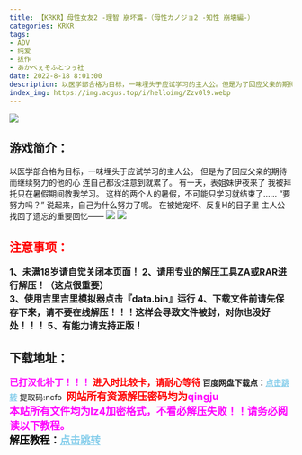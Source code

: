 ```yaml
---
title: 【KRKR】母性女友2 -理智 崩坏篇-（母性カノジョ2 -知性 崩壊編-）
categories: KRKR
tags:
- ADV
- 纯爱
- 拔作
- あかべぇそふとつぅ社
date: 2022-8-18 8:01:00
description: 以医学部合格为目标，一味埋头于应试学习的主人公。但是为了回应父亲的期待而继续努力的他的心连自己都没注意到就累了。有一天，表姐妹伊夜来了我被拜托只在暑假期间教我学习。这样的两个人的暑假，不可能只学习就结束了……“要努力吗？”说起来，自己为什么努力了呢。在被她宠坏、反复H的日子里。主人公找回了遗忘的重要回忆——
index_img: https://img.acgus.top/i/helloimg/Zzv0l9.webp
---
```

![](https://img.acgus.top/i/helloimg/Zzv0l9.webp)
## 游戏简介：
以医学部合格为目标，一味埋头于应试学习的主人公。
但是为了回应父亲的期待而继续努力的他的心
连自己都没注意到就累了。
有一天，表姐妹伊夜来了
我被拜托只在暑假期间教我学习。
这样的两个人的暑假，不可能只学习就结束了……
“要努力吗？”
说起来，自己为什么努力了呢。
在被她宠坏、反复H的日子里
主人公找回了遗忘的重要回忆——
![](https://img.acgus.top/i/helloimg/ZzvN6X.webp)
![](https://img.acgus.top/i/helloimg/ZzvpRg.webp)
<br>







## <font color=#FF0000 >注意事项：</font>
<font size=3><b>1、未满18岁请自觉关闭本页面！
2、请用专业的解压工具ZA或RAR进行解压！（这点很重要）           
3、使用吉里吉里模拟器点击『data.bin』运行
4、下载文件前请先保存下来，请不要在线解压！！！这样会导致文件被封，对你也没好处！！！
5、有能力请支持正版！</b></font>

## 下载地址：
<font color=#FF00FF size=3>**已打汉化补丁！！！**</font>
<font color=#FF0000 size=3>**进入时比较卡，请耐心等待**</font>
<b>百度网盘下载点：</b><a href="https://pan.baidu.com/s/1tRWmu_Z85P7lrS0WlJylBg?pwd=ncfo" style="color: #87CEEB;"><b>点击跳转</b></a> 提取码:ncfo
<a style="padding: 0" href="https://post.qingju.org/AD/"><img style="max-width:100%" src="https://img.acgus.top/i/2024/07/478f689b8021d8d499ab43d21acf137a.gif" alt=""></a>
<b><font color=#FF0000 size=4>网站所有资源解压密码均为</b></font><b><font color=#FF00FF size=4>qingju</font><font color=#FF0000 ></font></b><br><b><font color=#FF00FF size=4>本站所有文件均为lz4加密格式，不看必解压失败！！请务必阅读以下教程。</b></font><br><b><font color=#000 size=4>解压教程：</b><a href="https://post.qingju.org/tutorial/000/" style="color: #87CEEB;"><b>点击跳转</b></a>
